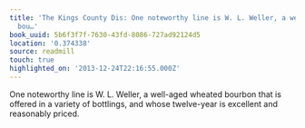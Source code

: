 ```yaml
---
title: 'The Kings County Dis: One noteworthy line is W. L. Weller, a well-aged wheated
  bou…'
book_uuid: 5b6f3f7f-7630-43fd-8086-727ad92124d5
location: '0.374338'
source: readmill
touch: true
highlighted_on: '2013-12-24T22:16:55.000Z'
---
```


One noteworthy line is W. L. Weller, a well-aged wheated bourbon that is offered in a variety of bottlings, and whose twelve-year is excellent and reasonably priced.